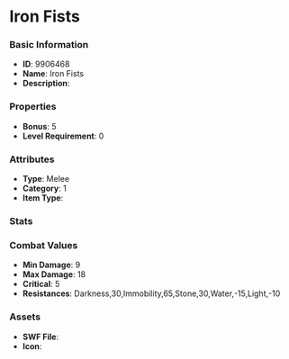 # Iron Fists



### Basic Information

- **ID**: 9906468
- **Name**: Iron Fists
- **Description**: 

### Properties

- **Bonus**: 5
- **Level Requirement**: 0

### Attributes

- **Type**: Melee
- **Category**: 1
- **Item Type**: 

### Stats


### Combat Values

- **Min Damage**: 9
- **Max Damage**: 18
- **Critical**: 5
- **Resistances**: Darkness,30,Immobility,65,Stone,30,Water,-15,Light,-10

### Assets

- **SWF File**: 
- **Icon**: 

